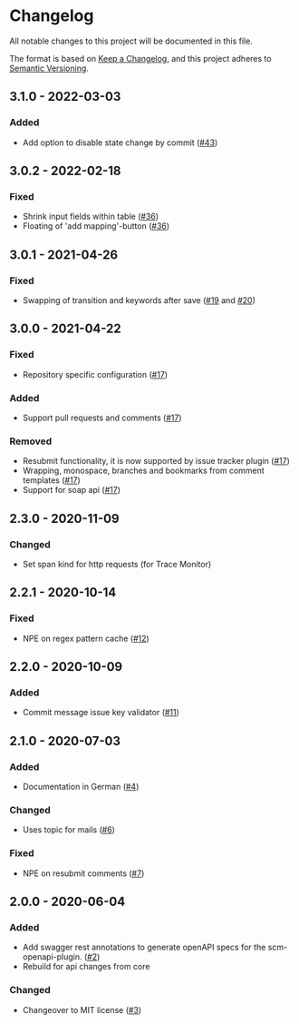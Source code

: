 # Changelog
All notable changes to this project will be documented in this file.

The format is based on [Keep a Changelog](https://keepachangelog.com/en/1.0.0/),
and this project adheres to [Semantic Versioning](https://semver.org/spec/v2.0.0.html).

## 3.1.0 - 2022-03-03
### Added
- Add option to disable state change by commit ([#43](https://github.com/scm-manager/scm-jira-plugin/pull/43))

## 3.0.2 - 2022-02-18
### Fixed
- Shrink input fields within table ([#36](https://github.com/scm-manager/scm-jira-plugin/pull/36))
- Floating of 'add mapping'-button ([#36](https://github.com/scm-manager/scm-jira-plugin/pull/36))

## 3.0.1 - 2021-04-26
### Fixed
- Swapping of transition and keywords after save ([#19](https://github.com/scm-manager/scm-jira-plugin/issues/19) and [#20](https://github.com/scm-manager/scm-jira-plugin/pull/20))

## 3.0.0 - 2021-04-22
### Fixed
- Repository specific configuration ([#17](https://github.com/scm-manager/scm-jira-plugin/pull/17))

### Added
- Support pull requests and comments ([#17](https://github.com/scm-manager/scm-jira-plugin/pull/17))

### Removed
- Resubmit functionality, it is now supported by issue tracker plugin ([#17](https://github.com/scm-manager/scm-jira-plugin/pull/17))
- Wrapping, monospace, branches and bookmarks from comment templates ([#17](https://github.com/scm-manager/scm-jira-plugin/pull/17))
- Support for soap api ([#17](https://github.com/scm-manager/scm-jira-plugin/pull/17))

## 2.3.0 - 2020-11-09
### Changed
- Set span kind for http requests (for Trace Monitor)

## 2.2.1 - 2020-10-14
### Fixed
- NPE on regex pattern cache ([#12](https://github.com/scm-manager/scm-jira-plugin/pull/12))

## 2.2.0 - 2020-10-09
### Added
- Commit message issue key validator ([#11](https://github.com/scm-manager/scm-jira-plugin/pull/11))

## 2.1.0 - 2020-07-03
### Added
- Documentation in German ([#4](https://github.com/scm-manager/scm-jira-plugin/pull/4))

### Changed
- Uses topic for mails ([#6](https://github.com/scm-manager/scm-jira-plugin/pull/6))

### Fixed
- NPE on resubmit comments ([#7](https://github.com/scm-manager/scm-jira-plugin/pull/7))

## 2.0.0 - 2020-06-04
### Added
- Add swagger rest annotations to generate openAPI specs for the scm-openapi-plugin. ([#2](https://github.com/scm-manager/scm-jira-plugin/pull/2))
- Rebuild for api changes from core

### Changed
- Changeover to MIT license ([#3](https://github.com/scm-manager/scm-jira-plugin/pull/3))

